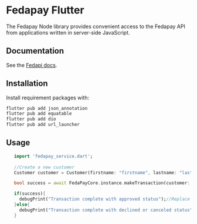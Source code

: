 # Fedapay Flutter

The Fedapay Node library provides convenient access to the Fedapay API from applications written in server-side
JavaScript.

## Documentation

See the [Fedapi docs](https://docs.fedapay.com/paiements/transactions).

## Installation

Install requirement packages with:

```bash
flutter pub add json_annotation 
flutter pub add equatable 
flutter pub add dio 
flutter pub add url_launcher 
```

## Usage

```dart
   import 'fedapay_service.dart';
    
   //Create a new customer
   Customer customer = Customer(firstname: "firstname", lastname: "lastname", email: "example@gmail.com", phoneNumber: PhoneNumber(number: "+229 .. .. .."));

   bool success = await FedaPayCore.instance.makeTransaction(customer: customer);

   if(success){
     debugPrint("Transaction complete with approved status");//Replace this by your custom code
   }else{
     debugPrint("Transaction complete with declined or canceled status");//Replace this by your custom code
   }
```
